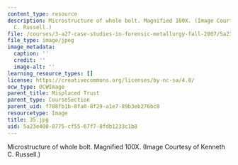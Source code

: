 ```yaml
---
content_type: resource
description: Microstructure of whole bolt. Magnified 100X. (Image Courtesy of Kenneth
  C. Russell.)
file: /courses/3-a27-case-studies-in-forensic-metallurgy-fall-2007/5a23e4008775cf5567f78fdb1233c1b8_35.jpg
file_type: image/jpeg
image_metadata:
  caption: ''
  credit: ''
  image-alt: ''
learning_resource_types: []
license: https://creativecommons.org/licenses/by-nc-sa/4.0/
ocw_type: OCWImage
parent_title: Misplaced Trust
parent_type: CourseSection
parent_uid: f788fb1b-8fa0-8f29-a1e7-89b3eb276bc8
resourcetype: Image
title: 35.jpg
uid: 5a23e400-8775-cf55-67f7-8fdb1233c1b8
---
```

Microstructure of whole bolt. Magnified 100X. (Image Courtesy of Kenneth C. Russell.)